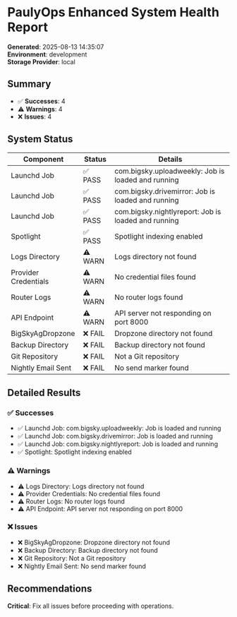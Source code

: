# PaulyOps Enhanced System Health Report

**Generated**: 2025-08-13 14:35:07  
**Environment**: development  
**Storage Provider**: local

## Summary

- ✅ **Successes**: 4
- ⚠️  **Warnings**: 4
- ❌ **Issues**: 4

## System Status

| Component | Status | Details |
|-----------|--------|---------|
| Launchd Job | ✅ PASS | com.bigsky.uploadweekly: Job is loaded and running |
| Launchd Job | ✅ PASS | com.bigsky.drivemirror: Job is loaded and running |
| Launchd Job | ✅ PASS | com.bigsky.nightlyreport: Job is loaded and running |
| Spotlight | ✅ PASS | Spotlight indexing enabled |
|  Logs Directory | ⚠️ WARN | Logs directory not found |
|  Provider Credentials | ⚠️ WARN | No credential files found |
|  Router Logs | ⚠️ WARN | No router logs found |
|  API Endpoint | ⚠️ WARN | API server not responding on port 8000 |
| BigSkyAgDropzone | ❌ FAIL | Dropzone directory not found |
| Backup Directory | ❌ FAIL | Backup directory not found |
| Git Repository | ❌ FAIL | Not a Git repository |
| Nightly Email Sent | ❌ FAIL | No send marker found |

## Detailed Results

### ✅ Successes
- ✅ Launchd Job: com.bigsky.uploadweekly: Job is loaded and running
- ✅ Launchd Job: com.bigsky.drivemirror: Job is loaded and running
- ✅ Launchd Job: com.bigsky.nightlyreport: Job is loaded and running
- ✅ Spotlight: Spotlight indexing enabled

### ⚠️  Warnings
- ⚠️  Logs Directory: Logs directory not found
- ⚠️  Provider Credentials: No credential files found
- ⚠️  Router Logs: No router logs found
- ⚠️  API Endpoint: API server not responding on port 8000

### ❌ Issues
- ❌ BigSkyAgDropzone: Dropzone directory not found
- ❌ Backup Directory: Backup directory not found
- ❌ Git Repository: Not a Git repository
- ❌ Nightly Email Sent: No send marker found

## Recommendations
**Critical**: Fix all issues before proceeding with operations.


